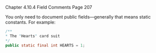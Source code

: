 Chapter 4.10.4 Field Comments
Page 207

You only need to document public fields—generally that means static
constants. For example:


```java
/**
* The "Hearts" card suit
*/
public static final int HEARTS = 1;

```
